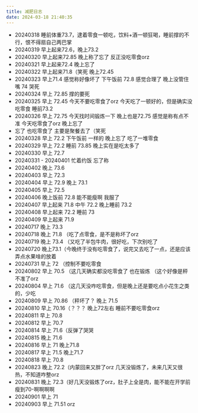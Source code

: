 ```yaml
---
title: 减肥日志
date: 2024-03-18 21:40:35
---
```


* 20240318 睡前体重73.7，逮着零食一顿吃，饮料+酒一顿狂喝，睡前撑的不行，恨不得扇自己两巴掌
* 20240319 早上起来72.6，晚上73.2
* 20240320 早上起来72.85 晚上称了忘了 反正没吃零食orz
* 20240321 早上起来72.4 晚上忘了
* 20240322 早上起来71.8（笑死 晚上72.45 
* 20240323 早上71.4 感觉称好像坏了 下午饭前 72.8 感觉合理了 晚上没管住嘴 74 哭死
* 20240324 早上 72.85 撑的要死
* 20240325 早上 72.45 今天不要吃零食了orz 今天吃了一顿好的，但是确实没吃零食 睡前73.2
* 20240326 早上 72.75 今天找时间锻炼一下 晚上也是72.75 感觉是称有点不准 今天吃零食了orz 晚上忘了
* 忘了 也吃零食了 主要是聚餐去了（笑死
* 20240328 早上 72.2 下午饭前 一样的 晚上忘了 吃了一堆零食
* 20240329 早上 72.2 睡前 73.85 晚上实在是吃太多了
* 20240330 早上 72.7
* 20240331 - 20240401 忙着约饭 忘了称
* 20240402 晚上 73.6
* 20240403 早上 72.3
* 20240404 早上 72.9 晚上 73.1
* 20240405 早上 72.5 
* 20240406 晚上饭前 72.8 能不能瘦啊 我服了
* 20240407 早上起来 71.8 中午 72.2 晚上睡前 73.2
* 20240408 早上起来 72.2 睡前 73
* 20240409 早上起来 71.9
* 20240717 晚上 73.3
* 20240718 晚上 71.8 （吃了点零食，是不是称坏了orz 
* 20240719 晚上 73.4 （又吃了半包牛肉，很好吃，下次别吃了
* 20240720 晚上73.1（今晚终于没有吃零食了，说完又去吃了一点，还是应该弄点水果啥的放着
* 20240731 早上 72 （控制不要吃零食
* 20240802 早上 70.5 （这几天确实都没吃零食了 也在锻炼 （这个好像是秤不准了orz
* 20240804 早上 71.6 （这几天没咋吃零食，但是晚上还是要吃点小花生之类的，少吃
* 20240809 早上 70.86 （秤坏了？ 晚上 71.5
* 20240810 早上 70.16（？？？ 晚上72左右 睡前不要吃零食orz
* 20240811 早上 70.8
* 20240812 早上 70.7
* 20240814 早上 71.6（反弹了哭哭
* 20240815 晚上 71.6 
* 20240816 早上 71 晚上71.8
* 20240817 早上 71.5 晚上71.7
* 20240818 早上 70.8
* 20240823 晚上 72.2（内蒙回来又胖了orz 几天没锻炼了，未来几天又很热，不知道咋整orz
* 20240831 晚上 72.3（好几天没锻炼了orz，肚子上全是肉，能不能在开学前瘦到70-啊啊啊啊
* 20240901 早上 71
* 20240903 早上 71.51 orz
